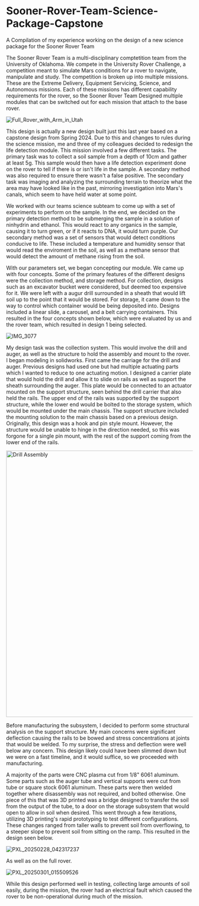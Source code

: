 # Sooner-Rover-Team-Science-Package-Capstone
A Compilation of my experience working on the design of a new science package for the Sooner Rover Team

The Sooner Rover Team is a multi-disciplinary comptetition team from the University of Oklahoma. We compete in the University Rover Challenge, a competition meant to simulate Mars conditions for a rover to navigate, manipulate and study.
The competition is broken up into multiple missions. These are the Extreme Delivery, Equipment Servicing, Science, and Autonomous missions.
Each of these missions has different capability requirements for the rover, so the Sooner Rover Team Designed multiple modules that can be switched out for each mission that attach to the base rover.

![Full_Rover_with_Arm_in_Utah](https://github.com/user-attachments/assets/68ad7121-6c2e-402a-92d4-1172be9c93f0)

This design is actually a new design built just this last year based on a capstone design from Spring 2024. Due to this and changes to rules during the science mission, me and three of my colleagues decided to redesign the life detection module.
This mission involved a few different tasks. The primary task was to collect a soil sample from a depth of 10cm and gather at least 5g. This sample would then have a life detection experiment done on the rover to tell if there is or isn't
life in the sample. A secondary method was also required to ensure there wasn't a false positive. The secondary task was imaging and analyzing the surrounding terrain to theorize what the area may have looked like in the past, mirroring 
investigation into Mars's canals, which seem to have held water at some point.

We worked with our teams science subteam to come up with a set of experiments to perform on the sample. In the end, we decided on the primary detection method to be submerging the sample in a solution of ninhydrin and ethanol. This would
react to any organics in the sample, causing it to turn green, or if it reacts to DNA, it would turn purple. Our secondary method was a set of sensors that would detect conditions conducive to life. These included a temperature and humidity sensor
that would read the enviroment in the soil, as well as a methane sensor that would detect the amount of methane rising from the soil.

With our parameters set, we began concepting our module. We came up with four concepts. Some of the primary features of the different designs were the collection method, and storage method. For collection, designs such as an excavator bucket were considered,
but deemed too expensive for it. We were left with a augur drill surrounded in a sheath that would lift soil up to the point that it would be stored. For storage, it came down to the way to control which container would be being deposited into. Designs included
a linear slide, a carousel, and a belt carrying containers. This resulted in the four concepts shown below, which were evaluated by us and the rover team, which resulted in design 1 being selected.

![IMG_3077](https://github.com/user-attachments/assets/f34281a2-8c99-4cfc-b056-687e274b79a6)

My design task was the collection system. This would involve the drill and auger, as well as the structure to hold the assembly and mount to the rover. I began modeling in solidworks. First came the carriage for the drill and auger. 
Previous designs had used one but had multiple actuating parts which I wanted to reduce to one actuating motion. I designed a carrier plate that would hold the drill and allow it to slide on rails as well as support the sheath surrounding the auger.
This plate would be connected to an actuator mounted on the support structure, seen behind the drill carrier that also held the rails. The upper end of the rails was supported by the support structure, while the lower end would be bolted to the storage
system, which would be mounted under the main chassis. The support structure included the mounting solution to the main chassis based on a previous design. Originally, this design was a hook and pin style mount. However, the structure would be unable to hinge
in the direction needed, so this was forgone for a single pin mount, with the rest of the support coming from the lower end of the rails.

<img width="937" height="718" alt="Drill Assembly" src="https://github.com/user-attachments/assets/6b1e5089-7b4b-4bd1-896b-f6cef78c38c5" />

Before manufacturing the subsystem, I decided to perform some structural analysis on the support structure. My main concerns were significant deflection causing the rails to be bowed and stress concentrations at joints that would be welded.
To my surprise, the stress and deflection were well below any concern. This design likely could have been slimmed down but we were on a fast timeline, and it would suffice, so we proceeded with manufacturing.

A majority of the parts were CNC plasma cut from 1/8" 6061 aluminum. Some parts such as the auger tube and vertical supports were cut from tube or square stock 6061 aluminum. These parts were then welded together where disassembly was not required, and bolted otherwise.
One piece of this that was 3D printed was a bridge designed to transfer the soil from the output of the tube, to a door on the storage subsystem that would open to allow in soil when desired. This went through a few iterations, utilizing 3D printing's rapid
prototyping to test different configurations. These changes ranged from taller walls to prevent soil from overflowing, to a steeper slope to prevent soil from sitting on the ramp.
This resulted in the design seen below.

![PXL_20250228_042317237](https://github.com/user-attachments/assets/6d417e4b-777a-49d3-879b-717fa1d4f580)

As well as on the full rover.

![PXL_20250301_015509526](https://github.com/user-attachments/assets/ad55167a-bb60-4737-b26a-adcd419c15c5)

While this design performed well in testing, collecting large amounts of soil easily, during the mission, the rover had an electrical fault which caused the rover to be non-operational during much of the mission.
